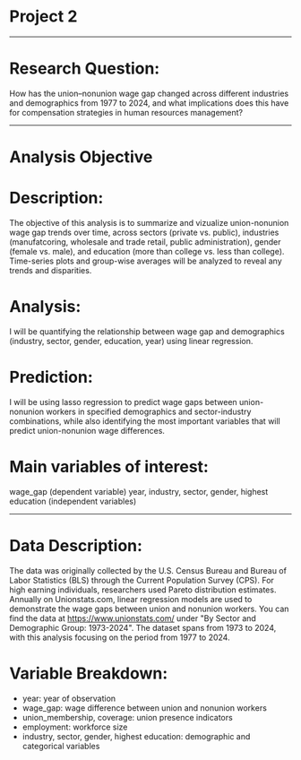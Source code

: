# Project 2
---
# Research Question:
How has the union–nonunion wage gap changed across different industries and demographics from 1977 to 2024, and what implications does this have for compensation strategies in human resources management?

---
# Analysis Objective
# Description: 
The objective of this analysis is to summarize and vizualize union-nonunion wage gap trends over time, across sectors (private vs. public), industries (manufatcoring, wholesale and trade retail, public administration), gender (female vs. male), and education (more than college vs. less than college). Time-series plots and group-wise averages will be analyzed to reveal any trends and disparities. 
# Analysis:
I will be quantifying the relationship between wage gap and demographics (industry, sector, gender, education, year) using linear regression. 
# Prediction:
I will be using lasso regression to predict wage gaps between union-nonunion workers in specified demographics and sector-industry combinations, while also identifying the most important variables that will predict union-nonunion wage differences.
# Main variables of interest: 
wage_gap (dependent variable)
year, industry, sector, gender, highest education (independent variables)

---
# Data Description:
The data was originally collected by the U.S. Census Bureau and Bureau of Labor Statistics (BLS) through the Current Population Survey (CPS). For high earning individuals, researchers used Pareto distribution estimates. Annually on Unionstats.com, linear regression models are used to demonstrate the wage gaps between union and nonunion workers. You can find the data at https://www.unionstats.com/ under "By Sector and Demographic Group: 1973-2024". The dataset spans from 1973 to 2024, with this analysis focusing on the period from 1977 to 2024.

# Variable Breakdown:
* year: year of observation
* wage_gap: wage difference between union and nonunion workers
* union_membership, coverage: union presence indicators
* employment: workforce size
* industry, sector, gender, highest education: demographic and categorical variables
